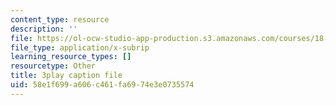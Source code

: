 ```yaml
---
content_type: resource
description: ''
file: https://ol-ocw-studio-app-production.s3.amazonaws.com/courses/18-03sc-differential-equations-fall-2011/58e1f699a606c461fa6974e3e0735574_LbKKzMag5Rc.srt
file_type: application/x-subrip
learning_resource_types: []
resourcetype: Other
title: 3play caption file
uid: 58e1f699-a606-c461-fa69-74e3e0735574
---
```

